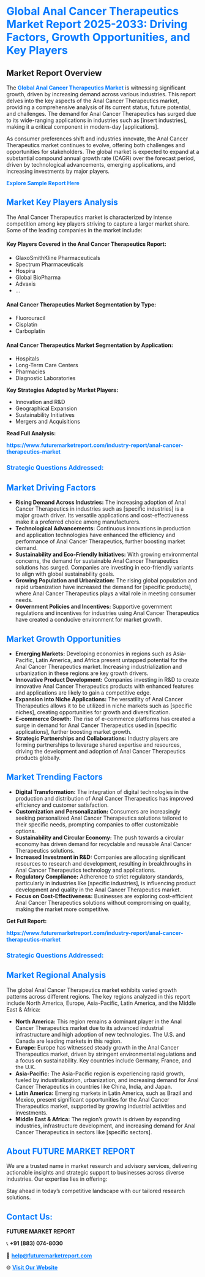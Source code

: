 <h1 style="color: #007BFF;">Global Anal Cancer Therapeutics Market Report 2025-2033: Driving Factors, Growth Opportunities, and Key Players</h1>

<section id="overview">
<h2>Market Report Overview</h2>
<p>The <a href="https://www.futuremarketreport.com/industry-report/anal-cancer-therapeutics-market" style="color: #007BFF; text-decoration: none;"><strong>Global Anal Cancer Therapeutics Market</strong></a> is witnessing significant growth, driven by increasing demand across various industries. This report delves into the key aspects of the Anal Cancer Therapeutics market, providing a comprehensive analysis of its current status, future potential, and challenges. The demand for Anal Cancer Therapeutics has surged due to its wide-ranging applications in industries such as [insert industries], making it a critical component in modern-day [applications].</p>
<p>As consumer preferences shift and industries innovate, the Anal Cancer Therapeutics market continues to evolve, offering both challenges and opportunities for stakeholders. The global market is expected to expand at a substantial compound annual growth rate (CAGR) over the forecast period, driven by technological advancements, emerging applications, and increasing investments by major players.</p>
</section>

<section id="overview">
<p><a href="https://www.futuremarketreport.com/request-sample/reportId=101317" style="color: #007BFF; text-decoration: none;"><strong>Explore Sample Report Here</strong></a></p>
</section>

<section id="key-players">
<h2 style="color: #007BFF;">Market Key Players Analysis</h2>
<p>The Anal Cancer Therapeutics market is characterized by intense competition among key players striving to capture a larger market share. Some of the leading companies in the market include:</p>
<h4>Key Players Covered in the Anal Cancer Therapeutics Report:</h4>
<ul><li>GlaxoSmithKline Pharmaceuticals</li><li>Spectrum Pharmaceuticals</li><li>Hospira</li><li>Global BioPharma</li><li>Advaxis</li><li>...</li></ul>
<h4>Anal Cancer Therapeutics Market Segmentation by Type:</h4>
<ul><li>Fluorouracil</li><li>Cisplatin</li><li>Carboplatin</li></ul>

<h4>Anal Cancer Therapeutics Market Segmentation by Application:</h4>
<ul><li>Hospitals</li><li>Long-Term Care Centers</li><li>Pharmacies</li><li>Diagnostic Laboratories</li></ul>
<p><strong>Key Strategies Adopted by Market Players:</strong></p>
<ul>
<li>Innovation and R&D</li>
<li>Geographical Expansion</li>
<li>Sustainability Initiatives</li>
<li>Mergers and Acquisitions</li>
</ul>
</section>

<section>
<p><strong>Read Full Analysis: </strong></p><a href="https://www.futuremarketreport.com/industry-report/anal-cancer-therapeutics-market" style="color: #007BFF; text-decoration: none;"><strong>https://www.futuremarketreport.com/industry-report/anal-cancer-therapeutics-market</strong></a>
<h3 style="color: #007BFF;">Strategic Questions Addressed:</h3>
</section>

<section id="driving-factors">
<h2 style="color: #007BFF;">Market Driving Factors</h2>
<ul>
<li><strong>Rising Demand Across Industries:</strong> The increasing adoption of Anal Cancer Therapeutics in industries such as [specific industries] is a major growth driver. Its versatile applications and cost-effectiveness make it a preferred choice among manufacturers.</li>
<li><strong>Technological Advancements:</strong> Continuous innovations in production and application technologies have enhanced the efficiency and performance of Anal Cancer Therapeutics, further boosting market demand.</li>
<li><strong>Sustainability and Eco-Friendly Initiatives:</strong> With growing environmental concerns, the demand for sustainable Anal Cancer Therapeutics solutions has surged. Companies are investing in eco-friendly variants to align with global sustainability goals.</li>
<li><strong>Growing Population and Urbanization:</strong> The rising global population and rapid urbanization have increased the demand for [specific products], where Anal Cancer Therapeutics plays a vital role in meeting consumer needs.</li>
<li><strong>Government Policies and Incentives:</strong> Supportive government regulations and incentives for industries using Anal Cancer Therapeutics have created a conducive environment for market growth.</li>
</ul>
</section>

<section id="growth-opportunities">
<h2 style="color: #007BFF;">Market Growth Opportunities</h2>
<ul>
<li><strong>Emerging Markets:</strong> Developing economies in regions such as Asia-Pacific, Latin America, and Africa present untapped potential for the Anal Cancer Therapeutics market. Increasing industrialization and urbanization in these regions are key growth drivers.</li>
<li><strong>Innovative Product Development:</strong> Companies investing in R&D to create innovative Anal Cancer Therapeutics products with enhanced features and applications are likely to gain a competitive edge.</li>
<li><strong>Expansion into Niche Applications:</strong> The versatility of Anal Cancer Therapeutics allows it to be utilized in niche markets such as [specific niches], creating opportunities for growth and diversification.</li>
<li><strong>E-commerce Growth:</strong> The rise of e-commerce platforms has created a surge in demand for Anal Cancer Therapeutics used in [specific applications], further boosting market growth.</li>
<li><strong>Strategic Partnerships and Collaborations:</strong> Industry players are forming partnerships to leverage shared expertise and resources, driving the development and adoption of Anal Cancer Therapeutics products globally.</li>
</ul>
</section>

<section id="trending-factors">
<h2 style="color: #007BFF;">Market Trending Factors</h2>
<ul>
<li><strong>Digital Transformation:</strong> The integration of digital technologies in the production and distribution of Anal Cancer Therapeutics has improved efficiency and customer satisfaction.</li>
<li><strong>Customization and Personalization:</strong> Consumers are increasingly seeking personalized Anal Cancer Therapeutics solutions tailored to their specific needs, prompting companies to offer customizable options.</li>
<li><strong>Sustainability and Circular Economy:</strong> The push towards a circular economy has driven demand for recyclable and reusable Anal Cancer Therapeutics solutions.</li>
<li><strong>Increased Investment in R&D:</strong> Companies are allocating significant resources to research and development, resulting in breakthroughs in Anal Cancer Therapeutics technology and applications.</li>
<li><strong>Regulatory Compliance:</strong> Adherence to strict regulatory standards, particularly in industries like [specific industries], is influencing product development and quality in the Anal Cancer Therapeutics market.</li>
<li><strong>Focus on Cost-Effectiveness:</strong> Businesses are exploring cost-efficient Anal Cancer Therapeutics solutions without compromising on quality, making the market more competitive.</li>
</ul>
</section>

<section>
<p><strong>Get Full Report: </strong></p><a href="https://www.futuremarketreport.com/industry-report/anal-cancer-therapeutics-market" style="color: #007BFF; text-decoration: none;"><strong>https://www.futuremarketreport.com/industry-report/anal-cancer-therapeutics-market</strong></a>
<h3 style="color: #007BFF;">Strategic Questions Addressed:</h3>
</section>


<section id="regional-analysis">
<h2 style="color: #007BFF;">Market Regional Analysis</h2>
<p>The global Anal Cancer Therapeutics market exhibits varied growth patterns across different regions. The key regions analyzed in this report include North America, Europe, Asia-Pacific, Latin America, and the Middle East & Africa:</p>
<ul>
<li><strong>North America:</strong> This region remains a dominant player in the Anal Cancer Therapeutics market due to its advanced industrial infrastructure and high adoption of new technologies. The U.S. and Canada are leading markets in this region.</li>
<li><strong>Europe:</strong> Europe has witnessed steady growth in the Anal Cancer Therapeutics market, driven by stringent environmental regulations and a focus on sustainability. Key countries include Germany, France, and the U.K.</li>
<li><strong>Asia-Pacific:</strong> The Asia-Pacific region is experiencing rapid growth, fueled by industrialization, urbanization, and increasing demand for Anal Cancer Therapeutics in countries like China, India, and Japan.</li>
<li><strong>Latin America:</strong> Emerging markets in Latin America, such as Brazil and Mexico, present significant opportunities for the Anal Cancer Therapeutics market, supported by growing industrial activities and investments.</li>
<li><strong>Middle East & Africa:</strong> The region’s growth is driven by expanding industries, infrastructure development, and increasing demand for Anal Cancer Therapeutics in sectors like [specific sectors].</li>
</ul>
</section>

<footer>
<h2 style="color: #007BFF;">About FUTURE MARKET REPORT</h2>
<p>We are a trusted name in market research and advisory services, delivering actionable insights and strategic support to businesses across diverse industries. Our expertise lies in offering:</p>

<p>Stay ahead in today’s competitive landscape with our tailored research solutions.</p>

<h2 style="color: #007BFF;">Contact Us:</h2>
<p><strong>FUTURE MARKET REPORT</strong></p>
<p>📞 <strong>+91 (883) 074-8030</strong></p>
<p>📧 <strong><a href="mailto:help@futuremarketreport.com" style="color: #007BFF;">help@futuremarketreport.com</a></strong></p>
<p>🌐 <strong><a href="https://www.futuremarketreport.com/" style="color: #007BFF;">Visit Our Website</a></strong></p>
</footer>